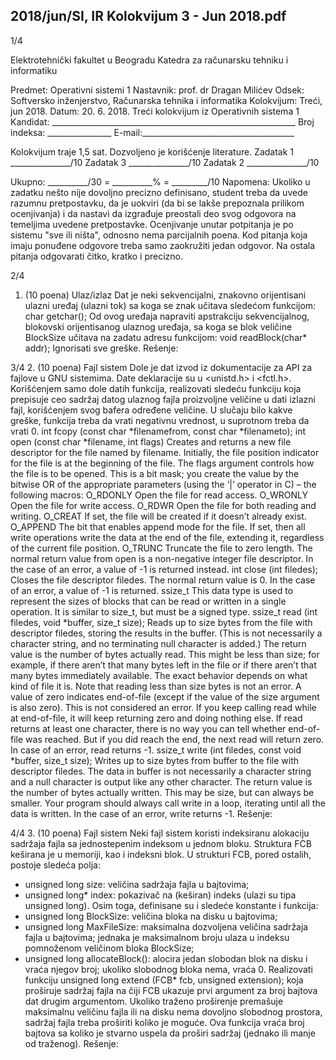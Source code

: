 2018/jun/SI, IR Kolokvijum 3 - Jun 2018.pdf
--------------------------------------------------------------------------------


1/4

Elektrotehnički fakultet u Beogradu
Katedra za računarsku tehniku i informatiku

Predmet: Operativni sistemi 1
Nastavnik: prof. dr Dragan Milićev
Odsek: Softversko inženjerstvo, Računarska tehnika i informatika
Kolokvijum: Treći, jun 2018.
Datum: 20. 6. 2018.
Treći kolokvijum iz Operativnih sistema 1
Kandidat: _____________________________________________________________
Broj indeksa: ________________  E-mail:______________________________________

Kolokvijum traje 1,5 sat. Dozvoljeno je korišćenje literature.
Zadatak 1 _______________/10   Zadatak 3 _______________/10
Zadatak 2 _______________/10

Ukupno: __________/30 = __________% = _________/10
Napomena: Ukoliko  u zadatku  nešto  nije dovoljno precizno definisano, student treba da
uvede razumnu pretpostavku, da je uokviri (da bi se lakše prepoznala prilikom ocenjivanja) i
da  nastavi  da  izgrađuje  preostali  deo  svog  odgovora  na  temeljima  uvedene  pretpostavke.
Ocenjivanje unutar potpitanja je po sistemu "sve ili ništa", odnosno nema parcijalnih poena.
Kod pitanja koja imaju ponuđene odgovore treba samo zaokružiti jedan  odgovor.  Na  ostala
pitanja odgovarati čitko, kratko i precizno.


2/4
1. (10 poena) Ulaz/izlaz
Dat  je  neki  sekvencijalni, znakovno orijentisani ulazni uređaj (ulazni tok) sa  koga  se  znak
učitava sledećom funkcijom:
char getchar();
Od  ovog  uređaja  napraviti  apstrakciju  sekvencijalnog, blokovski orijentisanog   ulaznog
uređaja, sa koga se blok veličine BlockSize učitava na zadatu adresu funkcijom:
void readBlock(char* addr);
Ignorisati sve greške.
Rešenje:

3/4
2. (10 poena) Fajl sistem
Dole je dat izvod iz dokumentacije za API za fajlove u GNU sistemima. Date deklaracije su u
<unistd.h> i <fctl.h>. Korišćenjem samo dole datih funkcija, realizovati sledeću funkciju
koja prepisuje  ceo  sadržaj  datog  ulaznog  fajla proizvoljne  veličine u  dati  izlazni  fajl,
korišćenjem svog bafera određene veličine. U slučaju bilo kakve greške, funkcija treba da
vrati negativnu vrednost, u suprotnom treba da vrati 0.
 int fcopy (const char *filenamefrom, const char *filenameto);
int open (const char *filename, int flags)
Creates and returns a new file descriptor for the file named by filename. Initially, the file position indicator for
the  file  is  at  the  beginning  of  the  file.  The flags argument  controls  how  the  file  is  to  be  opened. This  is  a  bit
mask; you create the value by the bitwise OR of the appropriate parameters (using the ‘|’ operator in C) – the
following macros:
 O_RDONLY Open the file for read access.
 O_WRONLY Open the file for write access.
 O_RDWR  Open the file for both reading and writing.
 O_CREAT If set, the file will be created if it doesn’t already exist.
 O_APPEND The bit that enables append mode for the file. If set, then all write operations write the
data at the end of the file, extending it, regardless of the current file position.
 O_TRUNC Truncate the file to zero length.
The normal return value from open is a non-negative integer file descriptor. In the case of an error, a value of -1
is returned instead.
int close (int filedes);
Closes  the  file  descriptor filedes.    The  normal  return  value  is 0.  In  the  case  of  an  error,  a  value  of -1  is
returned.
ssize_t
This  data  type  is  used  to  represent  the  sizes  of  blocks  that  can  be  read  or  written  in  a  single  operation.  It  is
similar to size_t, but must be a signed type.
ssize_t read (int filedes, void *buffer, size_t size);
Reads  up  to size bytes  from  the  file  with  descriptor filedes,  storing  the  results  in  the buffer.  (This  is  not
necessarily a character string, and no terminating null character is added.)
The return value is the number of bytes actually read. This might be less than size; for example, if there aren’t
that many bytes left in the file or if there aren’t that many bytes immediately available. The exact behavior
depends on what kind of file it is. Note that reading less than size bytes is not an error.
A  value  of  zero  indicates  end-of-file  (except  if  the  value  of  the size argument  is  also  zero).  This  is  not
considered an error. If you keep calling read while at end-of-file,  it will keep returning zero and doing nothing
else.
If read returns at least one  character, there  is no way you can tell whether end-of-file was reached. But if you
did reach the end, the next read will return zero. In case of an error, read returns -1.
ssize_t write (int filedes, const void *buffer, size_t size);
Writes up to size bytes from buffer to the file with descriptor filedes. The data in buffer is not necessarily
a character string and a null character is output like any other character.
The  return  value  is  the  number  of  bytes  actually  written.  This  may  be size,  but  can  always  be  smaller.   Your
program should always call write in a loop, iterating until all the data is written. In the case of an error, write
returns -1.
Rešenje:

4/4
3. (10 poena) Fajl sistem
Neki  fajl  sistem  koristi  indeksiranu  alokaciju  sadržaja  fajla  sa  jednostepenim  indeksom  u
jednom bloku. Struktura FCB keširana je u memoriji, kao i indeksni blok. U strukturi FCB,
pored ostalih, postoje sledeća polja:
- unsigned long size: veličina sadržaja fajla u bajtovima;
- unsigned long* index:  pokazivač na (keširan) indeks (ulazi su tipa unsigned long).
Osim toga, definisane su i sledeće konstante i funkcija:
- unsigned long BlockSize: veličina bloka na disku u bajtovima;
- unsigned long MaxFileSize: maksimalna  dozvoljena  veličina  sadržaja  fajla  u
bajtovima;  jednaka je maksimalnom broju ulaza u indeksu pomnoženom veličinom
bloka BlockSize;
- unsigned long allocateBlock():  alocira  jedan  slobodan  blok  na  disku  i  vraća
njegov broj; ukoliko slobodnog bloka nema, vraća 0.
Realizovati funkciju
unsigned long extend (FCB* fcb, unsigned extension);
koja proširuje sadržaj  fajla na čiji  FCB ukazuje prvi argument za broj bajtova dat drugim
argumentom.  Ukoliko  traženo  proširenje  premašuje  maksimalnu  veličinu  fajla  ili  na  disku
nema dovoljno slobodnog prostora, sadržaj fajla treba proširiti koliko je moguće. Ova funkcija
vraća  broj  bajtova  sa  koliko  je  stvarno  uspela  da  proširi  sadržaj  (jednako  ili  manje  od
traženog).
Rešenje:
